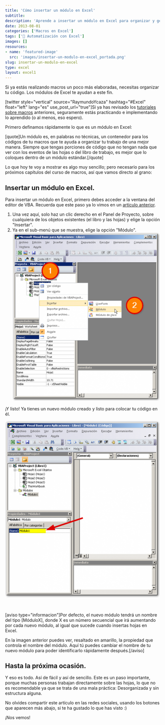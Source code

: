 ```yaml
---
title: 'Cómo insertar un módulo en Excel'
subtitle: 
description: 'Aprende a insertar un módulo en Excel para organizar y gestionar tu código VBA de manera efectiva.'
date: 2013-08-01
categories: ['Macros en Excel']
tags: ['🤖 Automatización con Excel']
images: []
resources: 
- name: 'featured-image'
  src: 'images/insertar-un-modulo-en-excel_portada.png'
slug: insertar-un-modulo-en-excel
type: excel
layout: excel1
---
```


Si ya estás realizando macros un poco más elaboradas, necesitas organizar tu código. Los módulos de Excel te ayudan a este fin.

\[twitter style="vertical" source="RaymundoYcaza" hashtag="#Excel" float="left" lang="es" use\_post\_url="true"\]Si ya has revisado los [tutoriales sobre macros](http://raymundoycaza.com/macros-de-excel/ "Las macros en Excel") anteriores, seguramente estás practicando e implementando lo aprendido (o al menos, eso espero).

Primero definamos rápidamente lo que es un módulo en Excel:

\[quote\]Un módulo es, en palabras no técnicas, un contenedor para los códigos de tu macros que te ayuda a organizar tu trabajo de una mejor manera. Siempre que tengas porciones de código que no tengan nada que ver con los eventos de las hojas o del libro de trabajo, es mejor que lo coloques dentro de un módulo estándar.\[/quote\]

Lo que hoy te voy a mostrar es algo muy sencillo; pero necesario para los próximos capítulos del curso de macros, así que vamos directo al grano:

## Insertar un módulo en Excel.

Para insertar un módulo en Excel, primero debes acceder a la ventana del editor de VBA. Recuerda que este paso ya lo vimos en un [artículo anterior](http://raymundoycaza.com/escribe-tu-primera-macro-en-excel/ "Escribe tu primera macro").

1. Una vez aquí, solo haz un clic derecho en el Panel de Proyecto, sobre cualquiera de los objetos existentes (el libro y las hojas) y elige la opción "Insertar".
2. Ya en el sub-menú que se muestra, elige la opción "Módulo".[![Ejecutar macro periódicamente](images/20130801-insertar-un-modulo-en-excel-000044-526x600.png)](http://raymundoycaza.com/wp-content/uploads/20130801-insertar-un-modulo-en-excel-000044.png)

¡Y listo! Ya tienes un nuevo módulo creado y listo para colocar tu código en él.

[![Ejecutar macro periódicamente](images/20130801-insertar-un-modulo-en-excel-000045-526x600.png)](http://raymundoycaza.com/wp-content/uploads/20130801-insertar-un-modulo-en-excel-000045.png)

 

\[aviso type="informacion"\]Por defecto, el nuevo módulo tendrá un nombre del tipo \[MóduloX\], donde X es un número secuencial que irá aumentando por cada nuevo módulo, al igual que sucede cuando insertas hojas en Excel.

En la imagen anterior puedes ver, resaltado en amarillo, la propiedad que controla el nombre del módulo. Aquí tú puedes cambiar el nombre de tu nuevo módulo para poder identificarlo rápidamente después.\[/aviso\]

## Hasta la próxima ocasión.

Y eso es todo. Así de fácil y así de sencillo. Este es un paso importante, porque muchas personas trabajan directamente sobre las hojas, lo que no es recomendable ya que se trata de una mala práctica: Desorganizada y sin estructura alguna.

No olvides compartir este artículo en las redes sociales, usando los botones que aparecen más abajo, si te ha gustado lo que has visto :)

¡Nos vemos!
